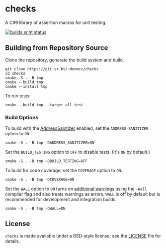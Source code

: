# checks

A C99 library of assertion macros for unit testing.

[![builds.sr.ht status](https://builds.sr.ht/~donmcc/checks.svg)](https://builds.sr.ht/~donmcc/checks?)


## Building from Repository Source

Clone the repository, generate the build system and build.

    git clone https://git.sr.ht/~donmcc/checks
    cd checks
    cmake -S . -B tmp
    cmake --build tmp
    cmake --install tmp

To run tests:

    cmake --build tmp --target all test

### Build Options

To build with the [AddressSanitizer][41] enabled, set the `ADDRESS-SANITIZER`
option to `ON`.

    cmake -S . -B tmp -DADDRESS_SANITIZER=ON

Set the `BUILD_TESTING` option to `OFF` to disable tests.  (It's `ON` by
default.)

    cmake -S . -B tmp -DBUILD_TESTING=OFF

To build for code coverage, set the `COVERAGE` option to `ON`.

    cmake -S . -B tmp -DCOVERAGE=ON

Set the `WALL` option to `ON` turns on [additional warnings][42] using the 
`-Wall` compiler flag and also treats warnings as errors.  `WALL` is off by
default but is recommended for development and integration builds.

    cmake -S . -B tmp -DWALL=ON

[41]: https://clang.llvm.org/docs/LeakSanitizer.html
[42]: https://gcc.gnu.org/onlinedocs/gcc/Warning-Options.html#Warning-Options


## License
`checks` is made available under a BSD-style license; see the [LICENSE][91] file
for details.

[91]: ./LICENSE
